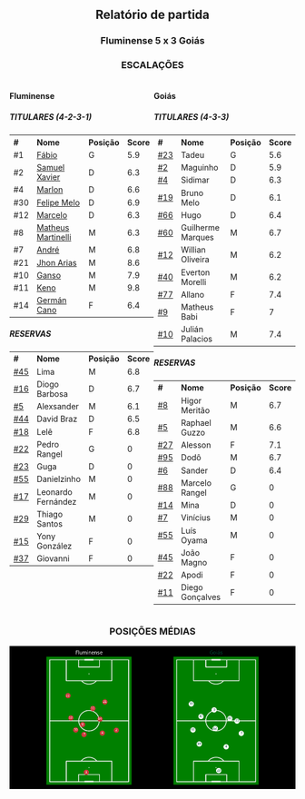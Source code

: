 <h2 style="text-align: center;">Relatório de partida</h3>

<h3 style="text-align: center;">Fluminense 5 x 3 Goiás</h3>

<h3 style="text-align: center;">ESCALAÇÕES</h3>

<div style="text-align: left; display: grid; grid-template-columns: 1fr 1fr;">
  <div>
    <h4>Fluminense</h4>
    <table>
        <h5>TITULARES (4-2-3-1)</h5>
        <th>
        #
        </th>
        <th>
        Nome
        </th>
        <th>
        Posição
        </th>
        <th>
        Score
        </th>
        <tr>
            <td>#1
            </td>
            <td><a href="../players/11067459_17785.md">Fábio</a>
            </td>
            <td>G
            </td>
            <td>5.9
            </td>
        </tr><tr>
            <td>#2
            </td>
            <td><a href="../players/11067459_795773.md">Samuel Xavier</a>
            </td>
            <td>D
            </td>
            <td>6.3
            </td>
        </tr><tr>
            <td>#4
            </td>
            <td><a href="../players/11067459_331853.md">Marlon</a>
            </td>
            <td>D
            </td>
            <td>6.6
            </td>
        </tr><tr>
            <td>#30
            </td>
            <td><a href="../players/11067459_4811.md">Felipe Melo</a>
            </td>
            <td>D
            </td>
            <td>6.9
            </td>
        </tr><tr>
            <td>#12
            </td>
            <td><a href="../players/11067459_17787.md">Marcelo</a>
            </td>
            <td>D
            </td>
            <td>6.3
            </td>
        </tr><tr>
            <td>#8
            </td>
            <td><a href="../players/11067459_1067671.md">Matheus Martinelli</a>
            </td>
            <td>M
            </td>
            <td>6.3
            </td>
        </tr><tr>
            <td>#7
            </td>
            <td><a href="../players/11067459_1035996.md">André</a>
            </td>
            <td>M
            </td>
            <td>6.8
            </td>
        </tr><tr>
            <td>#21
            </td>
            <td><a href="../players/11067459_844096.md">Jhon Arias</a>
            </td>
            <td>M
            </td>
            <td>8.6
            </td>
        </tr><tr>
            <td>#10
            </td>
            <td><a href="../players/11067459_116853.md">Ganso</a>
            </td>
            <td>M
            </td>
            <td>7.9
            </td>
        </tr><tr>
            <td>#11
            </td>
            <td><a href="../players/11067459_787607.md">Keno</a>
            </td>
            <td>M
            </td>
            <td>9.8
            </td>
        </tr><tr>
            <td>#14
            </td>
            <td><a href="../players/11067459_33238.md">Germán Cano</a>
            </td>
            <td>F
            </td>
            <td>6.4
            </td>
        </tr>
        </table>
        <table>
        <h5> RESERVAS</h5>
        <th>
        #
        </th>
        <th>
        Nome
        </th>
        <th>
        Posição
        </th>
        <th>
        Score
        </th>
        <tr>
            <td><a href="./players/11067459_807850.md">#45</a>
            </td>
            <td>Lima
            </td>
            <td>M
            </td>
            <td>6.8
            </td>
        </tr><tr>
            <td><a href="./players/11067459_243107.md">#16</a>
            </td>
            <td>Diogo Barbosa
            </td>
            <td>D
            </td>
            <td>6.7
            </td>
        </tr><tr>
            <td><a href="./players/11067459_1185617.md">#5</a>
            </td>
            <td>Alexsander
            </td>
            <td>M
            </td>
            <td>6.1
            </td>
        </tr><tr>
            <td><a href="./players/11067459_46942.md">#44</a>
            </td>
            <td>David Braz
            </td>
            <td>D
            </td>
            <td>6.5
            </td>
        </tr><tr>
            <td><a href="./players/11067459_1173457.md">#18</a>
            </td>
            <td>Lelê
            </td>
            <td>F
            </td>
            <td>6.8
            </td>
        </tr><tr>
            <td><a href="./players/11067459_1092614.md">#22</a>
            </td>
            <td>Pedro Rangel
            </td>
            <td>G
            </td>
            <td>0
            </td>
        </tr><tr>
            <td><a href="./players/11067459_928134.md">#23</a>
            </td>
            <td>Guga
            </td>
            <td>D
            </td>
            <td>0
            </td>
        </tr><tr>
            <td><a href="./players/11067459_840218.md">#55</a>
            </td>
            <td>Danielzinho
            </td>
            <td>M
            </td>
            <td>0
            </td>
        </tr><tr>
            <td><a href="./players/11067459_846411.md">#17</a>
            </td>
            <td>Leonardo Fernández
            </td>
            <td>M
            </td>
            <td>0
            </td>
        </tr><tr>
            <td><a href="./players/11067459_378590.md">#29</a>
            </td>
            <td>Thiago Santos
            </td>
            <td>M
            </td>
            <td>0
            </td>
        </tr><tr>
            <td><a href="./players/11067459_351432.md">#15</a>
            </td>
            <td>Yony González
            </td>
            <td>F
            </td>
            <td>0
            </td>
        </tr><tr>
            <td><a href="./players/11067459_1036002.md">#37</a>
            </td>
            <td>Giovanni
            </td>
            <td>F
            </td>
            <td>0
            </td>
        </tr>
     </table>
</div>
  <div>
    <h4>Goiás</h4>
    <table>
        <h5>TITULARES (4-3-3)</h5>
        <th>
        #
        </th>
        <th>
        Nome
        </th>
        <th>
        Posição
        </th>
        <th>
        Score
        </th>
        <tr>
            <td><a href="./players/11067459_552172.md">#23</a>
            </td>
            <td>Tadeu
            </td>
            <td>G
            </td>
            <td>5.6
            </td>
        </tr><tr>
            <td><a href="./players/11067459_871209.md">#2</a>
            </td>
            <td>Maguinho
            </td>
            <td>D
            </td>
            <td>5.9
            </td>
        </tr><tr>
            <td><a href="./players/11067459_312072.md">#4</a>
            </td>
            <td>Sidimar
            </td>
            <td>D
            </td>
            <td>6.3
            </td>
        </tr><tr>
            <td><a href="./players/11067459_870851.md">#19</a>
            </td>
            <td>Bruno Melo
            </td>
            <td>D
            </td>
            <td>6.1
            </td>
        </tr><tr>
            <td><a href="./players/11067459_1017827.md">#66</a>
            </td>
            <td>Hugo
            </td>
            <td>D
            </td>
            <td>6.4
            </td>
        </tr><tr>
            <td><a href="./players/11067459_109610.md">#60</a>
            </td>
            <td>Guilherme Marques
            </td>
            <td>M
            </td>
            <td>6.7
            </td>
        </tr><tr>
            <td><a href="./players/11067459_295167.md">#12</a>
            </td>
            <td>Willian Oliveira
            </td>
            <td>M
            </td>
            <td>6.2
            </td>
        </tr><tr>
            <td><a href="./players/11067459_928137.md">#40</a>
            </td>
            <td>Everton Morelli
            </td>
            <td>M
            </td>
            <td>6.2
            </td>
        </tr><tr>
            <td><a href="./players/11067459_796925.md">#77</a>
            </td>
            <td>Allano
            </td>
            <td>F
            </td>
            <td>7.4
            </td>
        </tr><tr>
            <td><a href="./players/11067459_1007431.md">#9</a>
            </td>
            <td>Matheus Babi
            </td>
            <td>F
            </td>
            <td>7
            </td>
        </tr><tr>
            <td><a href="./players/11067459_1005177.md">#10</a>
            </td>
            <td>Julián Palacios
            </td>
            <td>M
            </td>
            <td>7.4
            </td>
        </tr>
        </table>
        <table>
        <h5> RESERVAS</h5>
        <th>
        #
        </th>
        <th>
        Nome
        </th>
        <th>
        Posição
        </th>
        <th>
        Score
        </th>
        <tr>
            <td><a href="./players/11067459_973845.md">#8</a>
            </td>
            <td>Higor Meritão
            </td>
            <td>M
            </td>
            <td>6.7
            </td>
        </tr><tr>
            <td><a href="./players/11067459_190151.md">#5</a>
            </td>
            <td>Raphael Guzzo
            </td>
            <td>M
            </td>
            <td>6.6
            </td>
        </tr><tr>
            <td><a href="./players/11067459_871015.md">#27</a>
            </td>
            <td>Alesson
            </td>
            <td>F
            </td>
            <td>7.1
            </td>
        </tr><tr>
            <td><a href="./players/11067459_1018871.md">#95</a>
            </td>
            <td>Dodô
            </td>
            <td>M
            </td>
            <td>6.7
            </td>
        </tr><tr>
            <td><a href="./players/11067459_795014.md">#6</a>
            </td>
            <td>Sander
            </td>
            <td>D
            </td>
            <td>6.4
            </td>
        </tr><tr>
            <td><a href="./players/11067459_870902.md">#88</a>
            </td>
            <td>Marcelo Rangel
            </td>
            <td>G
            </td>
            <td>0
            </td>
        </tr><tr>
            <td><a href="./players/11067459_1467704.md">#14</a>
            </td>
            <td>Mina
            </td>
            <td>D
            </td>
            <td>0
            </td>
        </tr><tr>
            <td><a href="./players/11067459_124807.md">#7</a>
            </td>
            <td>Vinícius
            </td>
            <td>M
            </td>
            <td>0
            </td>
        </tr><tr>
            <td><a href="./players/11067459_922570.md">#55</a>
            </td>
            <td>Luís Oyama
            </td>
            <td>M
            </td>
            <td>0
            </td>
        </tr><tr>
            <td><a href="./players/11067459_945307.md">#45</a>
            </td>
            <td>João Magno
            </td>
            <td>F
            </td>
            <td>0
            </td>
        </tr><tr>
            <td><a href="./players/11067459_33119.md">#22</a>
            </td>
            <td>Apodi
            </td>
            <td>F
            </td>
            <td>0
            </td>
        </tr><tr>
            <td><a href="./players/11067459_344077.md">#11</a>
            </td>
            <td>Diego Gonçalves
            </td>
            <td>F
            </td>
            <td>0
            </td>
        </tr>
     </table>
  </div>
</div>

<h3 style="text-align: center;">POSIÇÕES MÉDIAS</h3>
<img src=avg_positions/11067459.png>